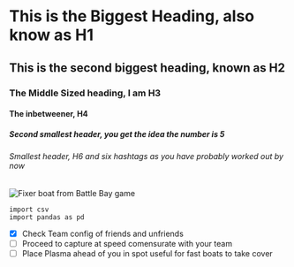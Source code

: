 # This is the Biggest Heading, also know as H1
## This is the second biggest heading, known as H2
### The Middle Sized heading, I am H3
#### The inbetweener, H4
##### Second smallest header,  you get the idea the number is 5
###### Smallest header, H6 and six hashtags as you have probably worked out by now
![Fixer boat from Battle Bay game](https://static.wikia.nocookie.net/battlebay_gamepedia_en/images/a/ae/SHIP_REPAIR_6.png/revision/latest?cb=20170209091957)
```
import csv
import pandas as pd
```
- [x] Check Team config of friends and unfriends
- [ ] Proceed to capture at speed comensurate with your team
- [ ] Place Plasma ahead of you in spot useful for fast boats to take cover
